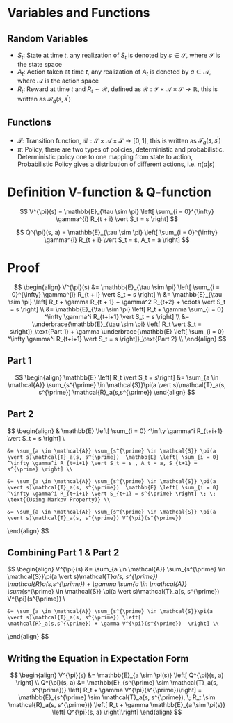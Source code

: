 # Variables and Functions

## Random Variables
- $S_t$: State at time $t$, any realization of $S_t$ is denoted by $s \in \mathcal{S}$, where $\mathcal{S}$ is the state space
- $A_t$: Action taken at time $t$, any realization of $A_t$ is denoted by $a \in \mathcal{A}$, where $\mathcal{A}$ is the action space
- $R_t$: Reward at time $t$ and $R_t \sim \mathcal{R}$, defined as $\mathcal{R} : \mathcal{S} \times \mathcal{A} \times \mathcal{S} \rightarrow \mathbb{R}$, this is written as $\mathcal{R}_a(s, s^{\prime})$

## Functions
- $\mathcal{T}$: Transition function, $\mathcal{R} : \mathcal{S} \times \mathcal{A} \times \mathcal{S} \rightarrow [0, 1]$, this is written as $\mathcal{T}_a(s, s^{\prime})$
- $\pi$: Policy, there are two types of policies, deterministic and probabilistic. Deterministic policy one to one mapping from state to action, Probabilistic Policy gives a distribution of different actions, i.e. $\pi(a|s)$


# Definition V-function & Q-function
$$
V^{\pi}(s) = \mathbb{E}_{\tau \sim \pi} \left[ \sum_{i = 0}^{\infty}  \gamma^{i} R_{t + i} \vert S_t = s \right]
$$

$$
Q^{\pi}(s, a) = \mathbb{E}_{\tau \sim \pi} \left[ \sum_{i = 0}^{\infty}  \gamma^{i} R_{t + i} \vert S_t = s, A_t = a \right]
$$
# Proof

$$
\begin{align}
	V^{\pi}(s) 
	&= \mathbb{E}_{\tau \sim \pi} \left[ \sum_{i = 0}^{\infty}  \gamma^{i} R_{t + i} \vert S_t = s \right] \\
	&= \mathbb{E}_{\tau \sim \pi} \left[ R_t + \gamma R_{t + 1} + \gamma^2 R_{t+2} + \cdots  \vert S_t = s \right] \\
	&= \mathbb{E}_{\tau \sim \pi} \left[ R_t + \gamma \sum_{i = 0} ^\infty \gamma^i R_{t+i+1} \vert S_t = s \right] \\
	&= \underbrace{\mathbb{E}_{\tau \sim \pi} \left[ R_t \vert S_t = s\right]}_\text{Part 1}  + \gamma \underbrace{\mathbb{E} \left[ \sum_{i = 0} ^\infty \gamma^i R_{t+i+1} \vert S_t = s \right]}_\text{Part 2} \\
\end{align}
$$
## Part 1
$$
\begin{align}
	\mathbb{E} \left[ R_t \vert S_t = s\right] &= \sum_{a \in \mathcal{A}} \sum_{s^{\prime} \in \mathcal{S}}\pi(a \vert s)\mathcal{T}_a(s, s^{\prime}) \mathcal{R}_a(s,s^{\prime})
\end{align}
$$
## Part 2
$$
\begin{align}
	& \mathbb{E} \left[ \sum_{i = 0} ^\infty \gamma^i R_{t+i+1} \vert S_t = s \right] \\ 
	
	&= \sum_{a \in \mathcal{A}} \sum_{s^{\prime} \in \mathcal{S}} \pi(a \vert s)\mathcal{T}_a(s, s^{\prime})  \mathbb{E} \left[ \sum_{i = 0} ^\infty \gamma^i R_{t+i+1} \vert S_t = s , A_t = a, S_{t+1} = s^{\prime} \right] \\
	
	&= \sum_{a \in \mathcal{A}} \sum_{s^{\prime} \in \mathcal{S}} \pi(a \vert s)\mathcal{T}_a(s, s^{\prime})  \mathbb{E} \left[ \sum_{i = 0} ^\infty \gamma^i R_{t+i+1} \vert S_{t+1} = s^{\prime} \right] \; \; \text{(Using Markov Property)} \\
	
	&= \sum_{a \in \mathcal{A}} \sum_{s^{\prime} \in \mathcal{S}} \pi(a \vert s)\mathcal{T}_a(s, s^{\prime}) V^{\pi}(s^{\prime})
\end{align}
$$

## Combining Part 1 &  Part 2
$$
\begin{align}
	V^{\pi}(s) &= \sum_{a \in \mathcal{A}} \sum_{s^{\prime} \in \mathcal{S}}\pi(a \vert s)\mathcal{T}_a(s, s^{\prime}) \mathcal{R}_a(s,s^{\prime}) + \gamma \sum_{a \in \mathcal{A}} \sum_{s^{\prime} \in \mathcal{S}} \pi(a \vert s)\mathcal{T}_a(s, s^{\prime}) V^{\pi}(s^{\prime}) \\
	
	&= \sum_{a \in \mathcal{A}} \sum_{s^{\prime} \in \mathcal{S}}\pi(a \vert s)\mathcal{T}_a(s, s^{\prime}) \left[ \mathcal{R}_a(s,s^{\prime}) + \gamma V^{\pi}(s^{\prime})  \right] \\
\end{align}
$$

## Writing the Equation in Expectation Form
$$
\begin{align}
	V^{\pi}(s) &= \mathbb{E}_{a \sim \pi(s)} \left[ Q^{\pi}(s, a) \right] \\
	Q^{\pi}(s, a) &= \mathbb{E}_{s^{\prime} \sim \mathcal{T}_a(s, s^{\prime})} \left[ R_t + \gamma V^{\pi}(s^{\prime})\right] = \mathbb{E}_{s^{\prime} \sim \mathcal{T}_a(s, s^{\prime}), \; R_t \sim \mathcal{R}_a(s, s^{\prime})} \left[ R_t + \gamma \mathbb{E}_{a \sim \pi(s)} \left[ Q^{\pi}(s, a) \right]\right]
\end{align}
$$

